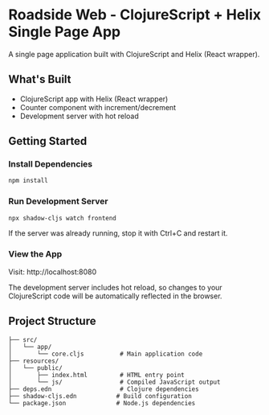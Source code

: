 # Roadside Web - ClojureScript + Helix Single Page App

A single page application built with ClojureScript and Helix (React wrapper).

## What's Built

- ClojureScript app with Helix (React wrapper)
- Counter component with increment/decrement
- Development server with hot reload

## Getting Started

### Install Dependencies

```bash
npm install
```

### Run Development Server

```bash
npx shadow-cljs watch frontend
```

If the server was already running, stop it with Ctrl+C and restart it.

### View the App

Visit: http://localhost:8080

The development server includes hot reload, so changes to your ClojureScript code will be automatically reflected in the browser.

## Project Structure

```
├── src/
│   └── app/
│       └── core.cljs          # Main application code
├── resources/
│   └── public/
│       ├── index.html         # HTML entry point
│       └── js/                # Compiled JavaScript output
├── deps.edn                   # Clojure dependencies
├── shadow-cljs.edn           # Build configuration
└── package.json              # Node.js dependencies
```
